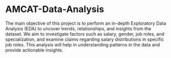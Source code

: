 # AMCAT-Data-Analysis
The main objective of this project is to perform an in-depth Exploratory Data Analysis (EDA) to uncover trends, relationships, and insights from the dataset. We aim to investigate factors such as salary, gender, job roles, and specialization, and examine claims regarding salary distributions in specific job roles. This analysis will help in understanding patterns in the data and provide actionable insights.

